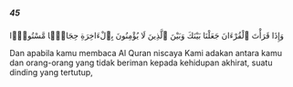 ##### 45

<span class="ayah">وَإِذَا قَرَأْتَ ٱلْقُرْءَانَ جَعَلْنَا بَيْنَكَ وَبَيْنَ ٱلَّذِينَ لَا يُؤْمِنُونَ بِٱلْءَاخِرَةِ حِجَابًۭا مَّسْتُورًۭا</span>

<span class="ayah_translation">Dan apabila kamu membaca Al Quran niscaya Kami adakan antara kamu dan orang-orang yang tidak beriman kepada kehidupan akhirat, suatu dinding yang tertutup,</span>
